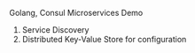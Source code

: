 Golang, Consul Microservices Demo

01. Service Discovery
02. Distributed Key-Value Store for configuration